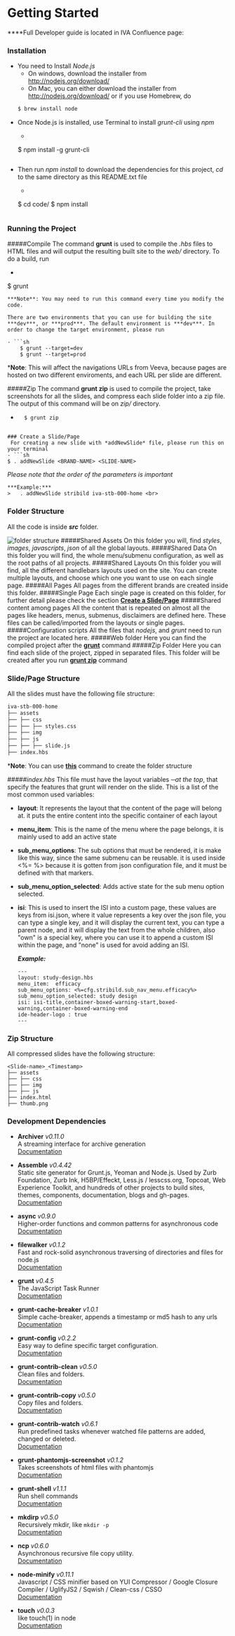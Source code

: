 # Getting Started
****Full Developer guide is located in IVA Confluence page: 
### Installation
- You need to Install *Node.js*
    - On windows, download the installer from http://nodejs.org/download/
    - On Mac, you can either download the installer from http://nodejs.org/download/ or if you use Homebrew, do
    ```sh
    $ brew install node
    ```
- Once Node.js is installed, use Terminal to install *grunt-cli* using *npm*
    - ```sh
    $ npm install -g grunt-cli
    ```
- Then run *npm install* to download the dependencies for this project, *cd* to the same directory as this README.txt file
    - ```sh
    $ cd code/
    $ npm install
    ```
    
### Running the Project
#####Compile
The command **grunt** is used to compile the *.hbs* files to HTML files and will output the resulting built site to the *web/* directory. To do a build, run 
- ```sh
$ grunt
```
***Note**: You may need to run this command every time you modify the code.
    
There are two environments that you can use for building the site ***dev***, or ***prod***. The default environment is ***dev***. In order to change the target environment, please run 

- ```sh
    $ grunt --target=dev 
    $ grunt --target=prod
```
***Note**: This will affect the navigations URLs from Veeva, because pages are hosted on two different enviroments, and each URL per slide are different.
    
#####Zip
The command **grunt zip** is used to compile the project, take screenshots for all the slides, and compress each slide folder into a zip file. The output of this command will be on *zip/* directory.
- ```sh
    $ grunt zip 
```

### Create a Slide/Page
 For creating a new slide with *addNewSlide* file, please run this on your terminal
- ```sh
$ . addNewSlide <BRAND-NAME> <SLIDE-NAME>
```
*Please note that the order of the parameters is important*
    
    ***Example:***
    >   . addNewSlide stribild iva-stb-000-home <br>
    
### Folder Structure
All the code is inside ***src*** folder.

![folder structure](http://placehold.it/385x825)
#####Shared Assets
On this folder you will, find *styles*, *images*, *javascripts*, *json* of all the global layouts.
#####Shared Data
On this folder you will find, the whole menu/submenu configuration, as well as the root paths of all projects.
#####Shared Layouts
On this folder you will find, all the different handlebars layouts used on the site. You can create multiple layouts, and choose which one you want to use on each single page.
#####All Pages
All pages from the different brands are created inside this folder.
#####Single Page
Each single page is created on this folder, for further detail please check the section **[Create a Slide/Page](#create-a-slide-page)**
#####Shared content among pages
All the content that is repeated on almost all the pages like headers, menus, submenus, disclaimers are defined here. These files can be called/imported from the layouts or single pages.
#####Configuration scripts
All the files that *nodejs*, and *grunt* need to run the project are located here.
#####Web folder
Here you can find the compiled project after the **[grunt](#compile)** command
#####Zip Folder
Here you can find each slide of the project, zipped in separated files. This folder will be created after you run **[grunt zip](#zip)** command

### Slide/Page Structure
All the slides must have the following file structure:
```sh
iva-stb-000-home
├── assets
├── ├── css
├── ├── ├── styles.css
├── ├── img
├── ├── js
├── ├── ├── slide.js
├── index.hbs
```
***Note**: You can use **[this](#create-a-slide-page)** command to create the folder structure

#####*index.hbs*
This file must have the layout variables ─*at the top*, that specify the features that grunt will render on the slide. This is a list of the most common used variables:
- **layout**:  It represents the layout that the content of the page will belong at. it puts the entire content into the specific container of each layout
- **menu_item**: This is the name of the menu where the page belongs, it is mainly used to add an active state
- **sub_menu_options**:  The sub options that must be rendered, it is make like this way, since the same submenu can be reusable. it is used inside <%= %> because it is gotten from json configuration file, and it must be defined with that markers.
- **sub_menu_option_selected**:  Adds active state for the sub menu option selected.
- **isi**: This is used to insert the ISI into a custom page, these values are keys from isi.json, where it value represents a key over the json file, you can type a single key, and it will display the current text, you can type a parent node, and it will display the text from the whole children, also "own"  is a special key, where you can use it to append a custom ISI within the page, and "none" is used for avoid adding an ISI.
 
    ***Example:***
    ```
    ---
    layout: study-design.hbs
    menu_item:  efficacy
    sub_menu_options: <%=cfg.stribild.sub_nav_menu.efficacy%>
    sub_menu_option_selected: study design
    isi: isi-title,container-boxed-warning-start,boxed-warning,container-boxed-warning-end
    ide-header-logo : true 
    ---
    ```

### Zip Structure
All compressed slides have the following structure:
```
<Slide-name>_<Timestamp>
├── assets
├── ├── css
├── ├── img
├── ├── js
├── index.html
├── thumb.png
```

### Development Dependencies
- **Archiver** *v0.11.0* <br>
    A streaming interface for archive generation <br>
    [Documentation](https://github.com/ctalkington/node-archiver/)

- **Assemble** *v0.4.42* <br>
    Static site generator for Grunt.js, Yeoman and Node.js. Used by Zurb Foundation, Zurb Ink, H5BP/Effeckt, Less.js / lesscss.org, Topcoat, Web Experience Toolkit, and hundreds of other projects to build sites, themes, components, documentation, blogs and gh-pages. <br>
    [Documentation](https://github.com/assemble/assemble)

- **async** *v0.9.0* <br>
    Higher-order functions and common patterns for asynchronous code <br>
    [Documentation](https://github.com/caolan/async) 

- **filewalker** *v0.1.2* <br>
    Fast and rock-solid asynchronous traversing of directories and files for node.js <br>
    [Documentation](https://github.com/oleics/node-filewalker")

- **grunt** *v0.4.5* <br>
    The JavaScript Task Runner <br>
    [Documentation](http://gruntjs.com/)

- **grunt-cache-breaker** *v1.0.1* <br>
    Simple cache-breaker, appends a timestamp or md5 hash to any urls <br>
    [Documentation](https://github.com/shakyshane/grunt-cache-breaker)

- **grunt-config** *v0.2.2* <br>
    Easy way to define specific target configuration. <br>
    [Documentation](http://github.com/outaTiME/grunt-config)

- **grunt-contrib-clean** *v0.5.0* <br>
    Clean files and folders. <br>
    [Documentation](https://github.com/gruntjs/grunt-contrib-clean)

- **grunt-contrib-copy** *v0.5.0* <br>
    Copy files and folders. <br>
    [Documentation](https://github.com/gruntjs/grunt-contrib-copy)

- **grunt-contrib-watch** *v0.6.1* <br>
    Run predefined tasks whenever watched file patterns are added, changed or deleted. <br>
    [Documentation](https://github.com/gruntjs/grunt-contrib-watch)

- **grunt-phantomjs-screenshot** *v0.1.2* <br>
    Takes screenshots of html files with phantomjs <br>
    [Documentation](https://github.com/orangenpresse/grunt-phantomjs-screenshot)

- **grunt-shell** *v1.1.1* <br>
    Run shell commands <br>
    [Documentation](https://github.com/sindresorhus/grunt-shell)

- **mkdirp** *v0.5.0* <br>
    Recursively mkdir, like `mkdir -p` <br>
    [Documentation](https://github.com/substack/node-mkdirp)

- **ncp** *v0.6.0* <br>
    Asynchronous recursive file copy utility. <br>
    [Documentation](https://github.com/AvianFlu/ncp)

- **node-minify** *v0.11.1* <br>
    Javascript / CSS minifier based on YUI Compressor / Google Closure Compiler / UglifyJS2 / Sqwish / Clean-css / CSSO <br>
    [Documentation](https://github.com/srod/node-minify)

- **touch** *v0.0.3* <br>
    like touch(1) in node <br>
    [Documentation](https://github.com/isaacs/node-touch)
